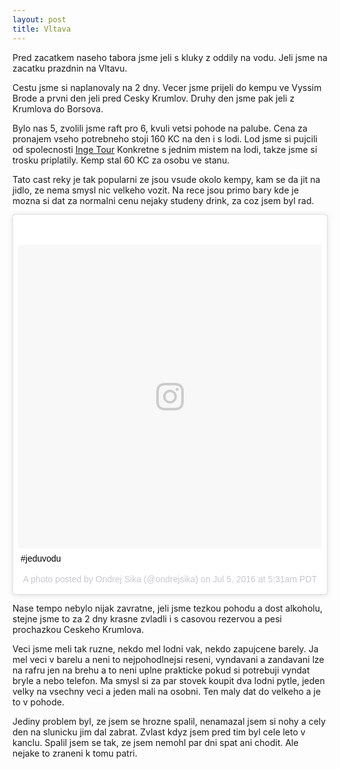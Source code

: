 ```yaml
---
layout: post
title: Vltava
---
```


Pred zacatkem naseho tabora jsme jeli s kluky z oddily na vodu. Jeli jsme na zacatku prazdnin na Vltavu.

Cestu jsme si naplanovaly na 2 dny. Vecer jsme prijeli do kempu ve Vyssim Brode a prvni den jeli pred Cesky Krumlov. Druhy den jsme pak jeli z Krumlova do Borsova.

Bylo nas 5, zvolili jsme raft pro 6, kvuli vetsi pohode na palube. Cena za pronajem vseho potrebneho stoji 160 KC na den i s lodi. Lod jsme si pujcili od spolecnosti [Inge Tour](http://www.ingetour.cz/) Konkretne s jednim mistem na lodi, takze jsme si trosku priplatily. Kemp stal 60 KC za osobu ve stanu.

Tato cast reky je tak popularni ze jsou vsude okolo kempy, kam se da jit na jidlo, ze nema smysl nic velkeho vozit. Na rece jsou primo bary kde je mozna si dat za normalni cenu nejaky studeny drink, za coz jsem byl rad.


<div class="row" style="margin-bottom: 10px">
<div class="col-sm-6">
<blockquote class="instagram-media" data-instgrm-captioned data-instgrm-version="7" style=" background:#FFF; border:0; border-radius:3px; box-shadow:0 0 1px 0 rgba(0,0,0,0.5),0 1px 10px 0 rgba(0,0,0,0.15); margin: 1px; max-width:658px; padding:0; width:99.375%; width:-webkit-calc(100% - 2px); width:calc(100% - 2px);"><div style="padding:8px;"> <div style=" background:#F8F8F8; line-height:0; margin-top:40px; padding:50.0% 0; text-align:center; width:100%;"> <div style=" background:url(data:image/png;base64,iVBORw0KGgoAAAANSUhEUgAAACwAAAAsCAMAAAApWqozAAAABGdBTUEAALGPC/xhBQAAAAFzUkdCAK7OHOkAAAAMUExURczMzPf399fX1+bm5mzY9AMAAADiSURBVDjLvZXbEsMgCES5/P8/t9FuRVCRmU73JWlzosgSIIZURCjo/ad+EQJJB4Hv8BFt+IDpQoCx1wjOSBFhh2XssxEIYn3ulI/6MNReE07UIWJEv8UEOWDS88LY97kqyTliJKKtuYBbruAyVh5wOHiXmpi5we58Ek028czwyuQdLKPG1Bkb4NnM+VeAnfHqn1k4+GPT6uGQcvu2h2OVuIf/gWUFyy8OWEpdyZSa3aVCqpVoVvzZZ2VTnn2wU8qzVjDDetO90GSy9mVLqtgYSy231MxrY6I2gGqjrTY0L8fxCxfCBbhWrsYYAAAAAElFTkSuQmCC); display:block; height:44px; margin:0 auto -44px; position:relative; top:-22px; width:44px;"></div></div> <p style=" margin:8px 0 0 0; padding:0 4px;"> <a href="https://www.instagram.com/p/BHethYxjcC1/" style=" color:#000; font-family:Arial,sans-serif; font-size:14px; font-style:normal; font-weight:normal; line-height:17px; text-decoration:none; word-wrap:break-word;" target="_blank">#jeduvodu</a></p> <p style=" color:#c9c8cd; font-family:Arial,sans-serif; font-size:14px; line-height:17px; margin-bottom:0; margin-top:8px; overflow:hidden; padding:8px 0 7px; text-align:center; text-overflow:ellipsis; white-space:nowrap;">A photo posted by Ondrej Sika (@ondrejsika) on <time style=" font-family:Arial,sans-serif; font-size:14px; line-height:17px;" datetime="2016-07-05T12:31:00+00:00">Jul 5, 2016 at 5:31am PDT</time></p></div></blockquote> <script async defer src="//platform.instagram.com/en_US/embeds.js"></script>
</div>
</div>

Nase tempo nebylo nijak zavratne, jeli jsme tezkou pohodu a dost alkoholu, stejne jsme to za 2 dny krasne zvladli i s casovou rezervou a pesi prochazkou Ceskeho Krumlova.

Veci jsme meli tak ruzne, nekdo mel lodni vak, nekdo zapujcene barely. Ja mel veci v barelu a neni to nejpohodlnejsi reseni, vyndavani a zandavani lze na rafru jen na brehu a to neni uplne prakticke pokud si potrebuji vyndat bryle a nebo telefon. Ma smysl si za par stovek koupit dva lodni pytle, jeden velky na vsechny veci a jeden mali na osobni. Ten maly dat do velkeho a je to v pohode.

Jediny problem byl, ze jsem se hrozne spalil, nenamazal jsem si nohy a cely den na slunicku jim dal zabrat. Zvlast kdyz jsem pred tim byl cele leto v kanclu. Spalil jsem se tak, ze jsem nemohl par dni spat ani chodit. Ale nejake to zraneni k tomu patri.

